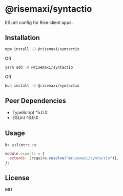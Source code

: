 # @risemaxi/syntactio

ESLint config for Rise client apps.

## Installation

```bash
npm install -D @risemaxi/syntactio
```

OR

```bash
yarn add -D @risemaxi/syntactio
```

OR

```bash
bun install -D @risemaxi/syntactio
```

## Peer Dependencies

- TypeScript ^5.0.0
- ESLint ^8.0.0

## Usage

In `.eslintrc.js`:

```js
module.exports = {
  extends: [require.resolve("@risemaxi/syntactio")],
};
```

## License

MIT
